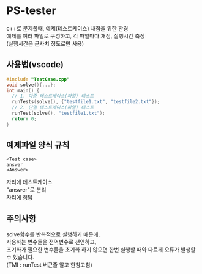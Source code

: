 # PS-tester
c++로 문제풀때, 예제(테스트케이스) 채점을 위한 환경  
예제를 여러 파일로 구성하고, 각 파일마다 채점, 실행시간 측정  
(실행시간은 근사치 정도로만 사용)

## 사용법(vscode)
```c++
#include "TestCase.cpp"
void solve(){...};
int main() {
  // 1. 다중 테스트케이스(파일) 테스트
  runTests(solve(), {"testfile1.txt", "testfile2.txt"});
  // 2. 단일 테스트케이스(파일) 테스트
  runTest(solve(), "testfile1.txt");
  return 0;
}
```
## 예제파일 양식 규칙
```
<Test case>
answer
<Answer>
```
<Test case> 자리에 테스트케이스  
"answer"로 분리  
<Answer> 자리에 정답  

## 주의사항
solve함수를 반복적으로 실행하기 때문에,  
사용하는 변수들을 전역변수로 선언하고,  
초기화가 필요한 변수들을 초기화 하지 않으면 한번 실행할 때와 다르게 오류가 발생할 수 있습니다.  
(TMI : runTest 버근줄 알고 한참고침)
